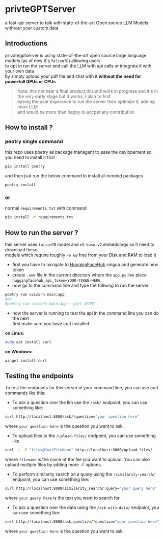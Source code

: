 # privteGPTServer
a fast-api server to talk with state-of-the-art Open source LLM Models with/out your custom data


## Introductions
privategptserver is using state-of-the-art open source large language models (as of now it's `falcon7B`) allowing users   
to opt in run the server and call the LLM with api calls or integrate it with your own data   
by simply upload your pdf file and chat with it **without the need for powerfull GPUs or CPUs**

> Note: this not near a final product,this still work in progress and it's in the very early stage but it works, I plan to first  
>  easing the user experance to run the server then optimize it, adding more LLM  
>  and would be more than happy to accpet any contribution  

## How to install ?
### peotry single command
this repo uses poetry as package managent to ease the devlopement so you need to install it first
```bash
pip install poetry
```
and then jsut run the below command to install all needed packages
```bash
poetry install
```
### or     
normal `requirements.txt` with command 
```bash
pip install -r requirements.txt
```
## How to run the server ?
this server uses `falcon7B` model and `e5-base-v2` embeddings so it need to download these  
models which require roughly `~6 GB` free from your Disk and RAM to load it   
- first you have to navigate to [HuggingFaceHub](https://huggingface.co/settings/tokens) singup and generate new token   
- create `.env` file in the current directory where the `app.py` live place `huggingfacehub_api_token=YOUR-TOKEN-HERE`
- now go to the command line and type the follwing to run the server 
```bash 
poetry run uvicorn main:app 
#or
#poetry run uvicorn main:app --port $PORT 
```

- now the server is running to test the api in the command line you can do the next  
first make sure you have curl installed   

**on Linux:**  
```bash 
sudo apt install curl 
```
**on Windows:**  
```bash 
winget install curl
```
## Testing the endpoints
To test the endpoints for this server in your command line, you can use curl commands like this:

- To ask a question over the llm use the `/ask/` endpoint, you can use something like:

```bash
curl http://localhost:8000/ask/?question="your question here"
```

where `your question here` is the question you want to ask.

- To upload files to the `/upload-files/` endpoint, you can use something like:

```bash
curl -L -F "file=@YourFileName" http://localhost:8000/upload_files/
```

where `filename` is the name of the file you want to upload. You can also upload multiple files by adding more `-F` options.

- To perform similarity search on a query using the `/similarity-search/` endpoint, you can use something like:

```bash
curl http://localhost:8000/similarity_search/?query="your query here"
```

where `your query here` is the text you want to search for.

- To ask a question over the data using the `/ask-with-data/` endpoint, you can use something like:

```bash
curl http://localhost:8000/ask_question/?question="your question here"
```

where `your question here` is the question you want to ask.


